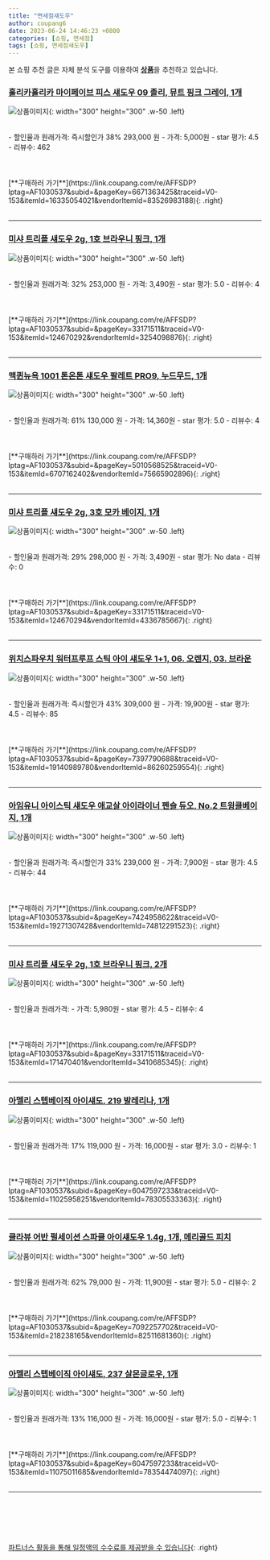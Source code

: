 ```yaml
---
title: "면세점섀도우"
author: coupang6
date: 2023-06-24 14:46:23 +0800
categories: [쇼핑, 면세점]
tags: [쇼핑, 면세점섀도우]
---
```


본 쇼핑 추천 글은 자체 분석 도구를 이용하여 [**상품**](https://link.coupang.com/a/bao1ui)을 추천하고 있습니다.

### [홀리카홀리카 마이페이브 피스 섀도우 09 졸리, 뮤트 핑크 그레이, 1개](https://link.coupang.com/re/AFFSDP?lptag=AF1030537&subid=&pageKey=6671363425&traceid=V0-153&itemId=16335054021&vendorItemId=83526983188)

![상품이미지](https://thumbnail6.coupangcdn.com/thumbnails/remote/230x230ex/image/vendor_inventory/dd75/aff2fff5bb4200a018a2ac546662e8d5c4428d62a25e172fd78ed8d8b45d.jpg){: width="300" height="300" .w-50 .left}


<br>
- 할인율과 원래가격: 즉시할인가 38%  293,000   원
- 가격: 5,000원
- star 평가: 4.5
- 리뷰수: 462
<br>
<br>
<br>
<br>
[**구매하러 가기**](https://link.coupang.com/re/AFFSDP?lptag=AF1030537&subid=&pageKey=6671363425&traceid=V0-153&itemId=16335054021&vendorItemId=83526983188){: .right}
<br>
<br>

---

### [미샤 트리플 섀도우 2g, 1호 브라우니 핑크, 1개](https://link.coupang.com/re/AFFSDP?lptag=AF1030537&subid=&pageKey=33171511&traceid=V0-153&itemId=124670292&vendorItemId=3254098876)

![상품이미지](https://thumbnail10.coupangcdn.com/thumbnails/remote/230x230ex/image/retail/images/2017/08/24/12/1/891206b5-9898-48b4-8db6-b213d077518f.jpg){: width="300" height="300" .w-50 .left}


<br>
- 할인율과 원래가격: 32%  253,000   원
- 가격: 3,490원
- star 평가: 5.0
- 리뷰수: 4
<br>
<br>
<br>
<br>
[**구매하러 가기**](https://link.coupang.com/re/AFFSDP?lptag=AF1030537&subid=&pageKey=33171511&traceid=V0-153&itemId=124670292&vendorItemId=3254098876){: .right}
<br>
<br>

---

### [맥퀸뉴욕 1001 톤온톤 섀도우 팔레트 PRO9, 누드무드, 1개](https://link.coupang.com/re/AFFSDP?lptag=AF1030537&subid=&pageKey=5010568525&traceid=V0-153&itemId=6707162402&vendorItemId=75665902896)

![상품이미지](https://thumbnail7.coupangcdn.com/thumbnails/remote/230x230ex/image/retail/images/4675936904973246-bed9fefe-e7bf-46a9-8a28-efeeca6c3ecd.jpg){: width="300" height="300" .w-50 .left}


<br>
- 할인율과 원래가격: 61%  130,000   원
- 가격: 14,360원
- star 평가: 5.0
- 리뷰수: 4
<br>
<br>
<br>
<br>
[**구매하러 가기**](https://link.coupang.com/re/AFFSDP?lptag=AF1030537&subid=&pageKey=5010568525&traceid=V0-153&itemId=6707162402&vendorItemId=75665902896){: .right}
<br>
<br>

---

### [미샤 트리플 섀도우 2g, 3호 모카 베이지, 1개](https://link.coupang.com/re/AFFSDP?lptag=AF1030537&subid=&pageKey=33171511&traceid=V0-153&itemId=124670294&vendorItemId=4336785667)

![상품이미지](https://thumbnail7.coupangcdn.com/thumbnails/remote/230x230ex/image/retail/images/60531965115454-aa44986d-6adf-4da7-ace3-5427d257fbee.jpg){: width="300" height="300" .w-50 .left}


<br>
- 할인율과 원래가격: 29%  298,000   원
- 가격: 3,490원
- star 평가: No data
- 리뷰수: 0
<br>
<br>
<br>
<br>
[**구매하러 가기**](https://link.coupang.com/re/AFFSDP?lptag=AF1030537&subid=&pageKey=33171511&traceid=V0-153&itemId=124670294&vendorItemId=4336785667){: .right}
<br>
<br>

---

### [위치스파우치 워터프루프 스틱 아이 섀도우 1+1, 06. 오렌지, 03. 브라운](https://link.coupang.com/re/AFFSDP?lptag=AF1030537&subid=&pageKey=7397790688&traceid=V0-153&itemId=19140989780&vendorItemId=86260259554)

![상품이미지](https://thumbnail6.coupangcdn.com/thumbnails/remote/230x230ex/image/vendor_inventory/2831/64af33ac4dfe07f49eec54cd8bbc233242ce5a8f6cf44d0476096e1f3c9a.jpg){: width="300" height="300" .w-50 .left}


<br>
- 할인율과 원래가격: 즉시할인가 43%  309,000   원
- 가격: 19,900원
- star 평가: 4.5
- 리뷰수: 85
<br>
<br>
<br>
<br>
[**구매하러 가기**](https://link.coupang.com/re/AFFSDP?lptag=AF1030537&subid=&pageKey=7397790688&traceid=V0-153&itemId=19140989780&vendorItemId=86260259554){: .right}
<br>
<br>

---

### [아임유니 아이스틱 섀도우 애교살 아이라이너 펜슬 듀오, No.2 트윙클베이지, 1개](https://link.coupang.com/re/AFFSDP?lptag=AF1030537&subid=&pageKey=7424958622&traceid=V0-153&itemId=19271307428&vendorItemId=74812291523)

![상품이미지](https://thumbnail8.coupangcdn.com/thumbnails/remote/230x230ex/image/retail/images/1137355002094434-40f10e34-31c1-4c27-bab2-83e2f773884f.jpg){: width="300" height="300" .w-50 .left}


<br>
- 할인율과 원래가격: 즉시할인가 33%  239,000   원
- 가격: 7,900원
- star 평가: 4.5
- 리뷰수: 44
<br>
<br>
<br>
<br>
[**구매하러 가기**](https://link.coupang.com/re/AFFSDP?lptag=AF1030537&subid=&pageKey=7424958622&traceid=V0-153&itemId=19271307428&vendorItemId=74812291523){: .right}
<br>
<br>

---

### [미샤 트리플 섀도우 2g, 1호 브라우니 핑크, 2개](https://link.coupang.com/re/AFFSDP?lptag=AF1030537&subid=&pageKey=33171511&traceid=V0-153&itemId=171470401&vendorItemId=3410685345)

![상품이미지](https://thumbnail6.coupangcdn.com/thumbnails/remote/230x230ex/image/retail/images/3729160257631787-592178f1-08d6-49ce-af20-a8503d6e6948.jpg){: width="300" height="300" .w-50 .left}


<br>
- 할인율과 원래가격: 
- 가격: 5,980원
- star 평가: 4.5
- 리뷰수: 4
<br>
<br>
<br>
<br>
[**구매하러 가기**](https://link.coupang.com/re/AFFSDP?lptag=AF1030537&subid=&pageKey=33171511&traceid=V0-153&itemId=171470401&vendorItemId=3410685345){: .right}
<br>
<br>

---

### [아멜리 스텝베이직 아이섀도, 219 발레리나, 1개](https://link.coupang.com/re/AFFSDP?lptag=AF1030537&subid=&pageKey=6047597233&traceid=V0-153&itemId=11025958251&vendorItemId=78305533363)

![상품이미지](https://thumbnail10.coupangcdn.com/thumbnails/remote/230x230ex/image/retail/images/324212519896816-2c27d336-f15f-4b9b-b6f3-54af4cef7bfc.jpg){: width="300" height="300" .w-50 .left}


<br>
- 할인율과 원래가격: 17%  119,000   원
- 가격: 16,000원
- star 평가: 3.0
- 리뷰수: 1
<br>
<br>
<br>
<br>
[**구매하러 가기**](https://link.coupang.com/re/AFFSDP?lptag=AF1030537&subid=&pageKey=6047597233&traceid=V0-153&itemId=11025958251&vendorItemId=78305533363){: .right}
<br>
<br>

---

### [클라뷰 어반 펄세이션 스파클 아이섀도우 1.4g, 1개, 메리골드 피치](https://link.coupang.com/re/AFFSDP?lptag=AF1030537&subid=&pageKey=7092257702&traceid=V0-153&itemId=218238165&vendorItemId=82511681360)

![상품이미지](https://thumbnail9.coupangcdn.com/thumbnails/remote/230x230ex/image/vendor_inventory/eb2e/e87e2b33a11219f0f13ca8e3b630cc6171007ac22dfcc4854107f3fd013d.jpg){: width="300" height="300" .w-50 .left}


<br>
- 할인율과 원래가격: 62%  79,000   원
- 가격: 11,900원
- star 평가: 5.0
- 리뷰수: 2
<br>
<br>
<br>
<br>
[**구매하러 가기**](https://link.coupang.com/re/AFFSDP?lptag=AF1030537&subid=&pageKey=7092257702&traceid=V0-153&itemId=218238165&vendorItemId=82511681360){: .right}
<br>
<br>

---

### [아멜리 스텝베이직 아이섀도, 237 살몬글로우, 1개](https://link.coupang.com/re/AFFSDP?lptag=AF1030537&subid=&pageKey=6047597233&traceid=V0-153&itemId=11075011685&vendorItemId=78354474097)

![상품이미지](https://thumbnail8.coupangcdn.com/thumbnails/remote/230x230ex/image/rs_quotation_api/9p5bjkbk/f46195295d314176bf1c56be2f936e69.jpg){: width="300" height="300" .w-50 .left}


<br>
- 할인율과 원래가격: 13%  116,000   원
- 가격: 16,000원
- star 평가: 5.0
- 리뷰수: 1
<br>
<br>
<br>
<br>
[**구매하러 가기**](https://link.coupang.com/re/AFFSDP?lptag=AF1030537&subid=&pageKey=6047597233&traceid=V0-153&itemId=11075011685&vendorItemId=78354474097){: .right}
<br>
<br>

---
<br><br><br><br><br> [파트너스 활동을 통해 일정액의 수수료를 제공받을 수 있습니다](https://link.coupang.com/a/bao1ui){: .right}